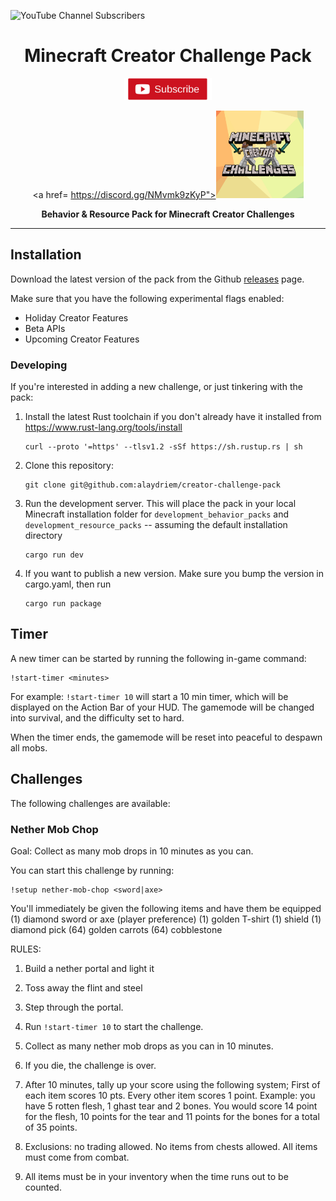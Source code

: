 ![YouTube Channel Subscribers](https://img.shields.io/youtube/channel/subscribers/UCXgqRZv7bHsKzwYBrtA9DFA?label=Youtube%20Subscribers&logo=Alaydriem&style=flat-square)

<div align="center">

  <h1>Minecraft Creator Challenge Pack</h1>

<a href="https://www.youtube.com/@Alaydriem"><img src="https://raw.githubusercontent.com/alaydriem/bedrock-material-list/master/docs/subscribe.png" width="140"/></a>

<a href= https://discord.gg/NMvmk9zKyP"><img src="https://raw.githubusercontent.com/alaydriem/creator-challenge-pack/master/pack/rp/pack_icon.png" width="140"/></a>

  <p>
    <strong>Behavior & Resource Pack for Minecraft Creator Challenges</strong>
  </p>
  <hr />
</div>

## Installation

Download the latest version of the pack from the Github [releases](https://github.com/Alaydriem/creator-challenge-pack/releases) page.

Make sure that you have the following experimental flags enabled:

- Holiday Creator Features
- Beta APIs
- Upcoming Creator Features

### Developing

If you're interested in adding a new challenge, or just tinkering with the pack:

1. Install the latest Rust toolchain if you don't already have it installed from https://www.rust-lang.org/tools/install

   ```
   curl --proto '=https' --tlsv1.2 -sSf https://sh.rustup.rs | sh
   ```

2. Clone this repository:

   ```
   git clone git@github.com:alaydriem/creator-challenge-pack
   ```

3. Run the development server. This will place the pack in your local Minecraft installation folder for `development_behavior_packs` and `development_resource_packs` -- assuming the default installation directory

   ```
   cargo run dev
   ```

4. If you want to publish a new version. Make sure you bump the version in cargo.yaml, then run

   ```
   cargo run package
   ```

## Timer

A new timer can be started by running the following in-game command:

```
!start-timer <minutes>
```

For example: `!start-timer 10` will start a 10 min timer, which will be displayed on the Action Bar of your HUD. The gamemode will be changed into survival, and the difficulty set to hard.

When the timer ends, the gamemode will be reset into peaceful to despawn all mobs.

## Challenges

The following challenges are available:

### Nether Mob Chop

Goal: Collect as many mob drops in 10 minutes as you can.

You can start this challenge by running:

```
!setup nether-mob-chop <sword|axe>
```

You'll immediately be given the following items and have them be equipped
(1) diamond sword or axe (player preference)
(1) golden T-shirt
(1) shield
(1) diamond pick
(64) golden carrots
(64) cobblestone

RULES:

1. Build a nether portal and light it
2. Toss away the flint and steel
3. Step through the portal.
4. Run `!start-timer 10` to start the challenge.
5. Collect as many nether mob drops as you can in 10 minutes.
6. If you die, the challenge is over.
7. After 10 minutes, tally up your score using the following system; First of each item scores 10 pts. Every other item scores 1 point.
   Example: you have 5 rotten flesh, 1 ghast tear and 2 bones. You would score 14 point for the flesh, 10 points for the tear and 11 points for the bones for a total of 35 points.
8. Exclusions: no trading allowed. No items from chests allowed. All items must come from combat.

9. All items must be in your inventory when the time runs out to be counted.
